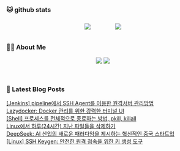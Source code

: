 
###  🐱 github stats  

<div id="main" align="center">
    <img src="https://github-readme-stats.vercel.app/api?username=peterica&count_private=true&show_icons=true&theme=radical"
        style="height: auto; margin-left: 20px; margin-right: 20px; padding: 10px;"/>
    <img src="https://github-readme-stats.vercel.app/api/top-langs/?username=peterica&layout=compact"   
        style="height: auto; margin-left: 20px; margin-right: 20px; padding: 10px;"/>
</div>

###  💁‍♀️ About Me  
<p align="center">
    <a href="https://peterica.tistory.com/"><img src="https://img.shields.io/badge/Blog-FF5722?style=flat-square&logo=Blogger&logoColor=white"/></a>
    <a href="mailto:ilovefran.ofm@gmail.com"><img src="https://img.shields.io/badge/Gmail-d14836?style=flat-square&logo=Gmail&logoColor=white&link=ilovefran.ofm@gmail.com"/></a>
</p>

<br>

### 📕 Latest Blog Posts   

<a href ="https://peterica.tistory.com/861"> [Jenkins] pipeline에서 SSH Agent를 이용한 원격서버 관리방법 </a> <br>
<a href ="https://peterica.tistory.com/867"> Lazydocker: Docker 관리를 위한 강력한 터미널 UI </a> <br>
<a href ="https://peterica.tistory.com/866"> [Shell] 프로세스를 전체적으로 종료하는 방법, pkill, killall </a> <br>
<a href ="https://peterica.tistory.com/865"> Linux에서 하루(24시간) 지난 파일들을 삭제하기 </a> <br>
<a href ="https://peterica.tistory.com/864"> DeepSeek: AI 산업의 새로운 패러다임을 제시하는 혁신적인 중국 스타트업 </a> <br>
<a href ="https://peterica.tistory.com/863"> [Linux] SSH Keygen: 안전한 원격 접속을 위한 키 생성 도구 </a> <br>
